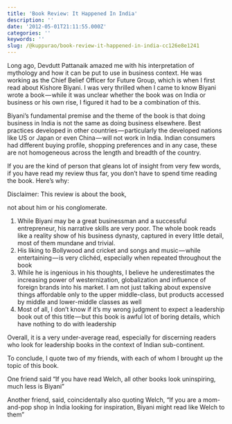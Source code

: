 ```yaml
---
title: 'Book Review: It Happened In India'
description: ''
date: '2012-05-01T21:11:55.000Z'
categories: ''
keywords: ''
slug: /@kuppurao/book-review-it-happened-in-india-cc126e8e1241
---
```


Long ago, Devdutt Pattanaik amazed me with his interpretation of mythology and how it can be put to use in business context. He was working as the Chief Belief Officer for Future Group, which is when I first read about Kishore Biyani. I was very thrilled when I came to know Biyani wrote a book — while it was unclear whether the book was on India or business or his own rise, I figured it had to be a combination of this.

Biyani’s fundamental premise and the theme of the book is that doing business in India is not the same as doing business elsewhere. Best practices developed in other countries — particularly the developed nations like US or Japan or even China — will not work in India. Indian consumers had different buying profile, shopping preferences and in any case, these are not homogeneous across the length and breadth of the country.

If you are the kind of person that gleans lot of insight from very few words, if you have read my review thus far, you don’t have to spend time reading the book. Here’s why:

Disclaimer: This review is about the book,

not about him or his conglomerate.

1.  While Biyani may be a great businessman and a successful entrepreneur, his narrative skills are very poor. The whole book reads like a reality show of his business dynasty, captured in every little detail, most of them mundane and trivial.
2.  His liking to Bollywood and cricket and songs and music — while entertaining — is very clichéd, especially when repeated throughout the book
3.  While he is ingenious in his thoughts, I believe he underestimates the increasing power of westernization, globalization and influence of foreign brands into his market. I am not just talking about expensive things affordable only to the upper middle-class, but products accessed by middle and lower-middle classes as well
4.  Most of all, I don’t know if it’s my wrong judgment to expect a leadership book out of this title — but this book is awful lot of boring details, which have nothing to do with leadership

Overall, it is a very under-average read, especially for discerning readers who look for leadership books in the context of Indian sub-continent.

To conclude, I quote two of my friends, with each of whom I brought up the topic of this book.

One friend said “If you have read Welch, all other books look uninspiring, much less is Biyani”

Another friend, said, coincidentally also quoting Welch, “If you are a mom-and-pop shop in India looking for inspiration, Biyani might read like Welch to them”